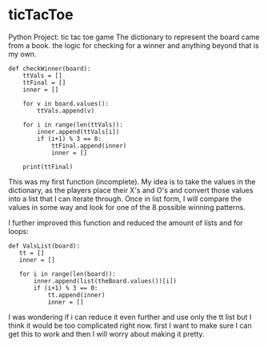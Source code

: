 # ticTacToe
Python Project: tic tac toe game
The dictionary to represent the board came from a book. the logic for checking for a winner and 
anything beyond that is my own. 

```
def checkWinner(board):
    ttVals = []
    ttFinal = []
    inner = []

    for v in board.values():
        ttVals.append(v)

    for i in range(len(ttVals)):
        inner.append(ttVals[i])
        if (i+1) % 3 == 0:
            ttFinal.append(inner)
            inner = []

    print(ttFinal)
 ```
    
  This was my first function (incomplete). My idea is to take the values in the dictionary, 
  as the players place their X's and O's and convert those values into a list that I can
  iterate through. Once in list form, I will compare the values in some way and look for
  one of the 8 possible winning patterns.
 
 I further improved this function and reduced the amount of lists and for loops:
 
 ```
 def ValsList(board):
    tt = []
    inner = []

    for i in range(len(board)):
        inner.append(list(theBoard.values())[i])
        if (i+1) % 3 == 0:
            tt.append(inner)
            inner = []
  ```
 
 I was wondering if i can reduce it even further and use only the tt list but I think it would 
 be too complicated right now. first I want to make sure I can get this to work and then
 I will worry about making it pretty.
 
 